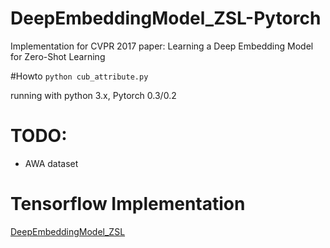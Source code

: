 # DeepEmbeddingModel_ZSL-Pytorch
Implementation for CVPR 2017 paper: Learning a Deep Embedding Model for Zero-Shot Learning

#Howto
`python cub_attribute.py`

running with python 3.x, Pytorch 0.3/0.2

# TODO:
- AWA dataset

# Tensorflow Implementation
[DeepEmbeddingModel_ZSL](https://github.com/lzrobots/DeepEmbeddingModel_ZSL)
